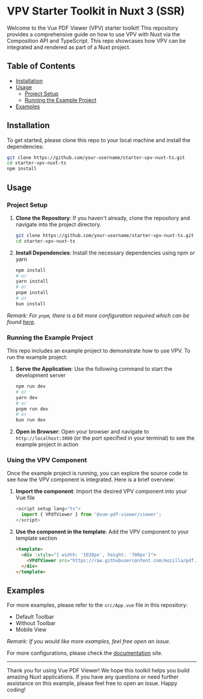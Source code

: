 # VPV Starter Toolkit in Nuxt 3 (SSR)

Welcome to the Vue PDF Viewer (VPV) starter toolkit! This repository provides a comprehensive guide on how to use VPV with Nuxt via the Composition API and TypeScript. This repo showcases how VPV can be integrated and rendered as part of a Nuxt project.

## Table of Contents
- [Installation](#installation)
- [Usage](#usage)
  - [Project Setup](#project-setup)
  - [Running the Example Project](#running-the-example-project)
- [Examples](#examples)

## Installation

To get started, please clone this repo to your local machine and install the dependencies:

```bash
git clone https://github.com/your-username/starter-vpv-nuxt-ts.git
cd starter-vpv-nuxt-ts
npm install
```

## Usage

### Project Setup

1. **Clone the Repository**: If you haven't already, clone the repository and navigate into the project directory.

    ```bash
    git clone https://github.com/your-username/starter-vpv-nuxt-ts.git
    cd starter-vpv-nuxt-ts
    ```

2. **Install Dependencies**: Install the necessary dependencies using npm or yarn

    ```bash
    npm install
    # or
    yarn install
    # or
    pnpm install
    # or
    bun install
    ```

_Remark: For `pnpm`, there is a bit more configuration required which can be found [here](https://docs.vue-pdf-viewer.dev/troubleshooting.html#_3-resolving-peer-dependency-version-mismatch-with-pnpm)._

### Running the Example Project

This repo includes an example project to demonstrate how to use VPV. To run the example project:

1. **Serve the Application**: Use the following command to start the development server

    ```bash
    npm run dev
    # or
    yarn dev
    # or
    pnpm run dev
    # or
    bun run dev
    ```

2. **Open in Browser**: Open your browser and navigate to `http://localhost:3000` (or the port specified in your terminal) to see the example project in action

### Using the VPV Component

Once the example project is running, you can explore the source code to see how the VPV component is integrated. Here is a brief overview:

1. **Import the component**: Import the desired VPV component into your Vue file

    ```js
    <script setup lang="ts">
      import { VPdfViewer } from '@vue-pdf-viewer/viewer';
    </script>
    ```

2. **Use the component in the template**: Add the VPV component to your template section

    ```html
    <template>
      <div :style="{ width: '1028px', height: '700px'}">
        <VPdfViewer src="https://raw.githubusercontent.com/mozilla/pdf.js/ba2edeae/web/compressed.tracemonkey-pldi-09.pdf" />
      </div>
    </template>
    ```

## Examples

For more examples, please refer to the `src/App.vue` file in this repository:
 - Default Toolbar
 - Without Toolbar
 - Mobile View

_Remark: If you would like more examples, feel free open an issue._

For more configurations, please check the [documentation](https://docs.vue-pdf-viewer.dev) site.

---

Thank you for using Vue PDF Viewer! We hope this toolkit helps you build amazing Nuxt applications. If you have any questions or need further assistance on this example, please feel free to open an issue. Happy coding!
